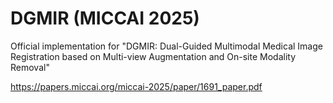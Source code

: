 # DGMIR (MICCAI 2025)
Official implementation for "DGMIR: Dual-Guided Multimodal Medical Image Registration based on Multi-view Augmentation and On-site Modality Removal" 

https://papers.miccai.org/miccai-2025/paper/1691_paper.pdf
